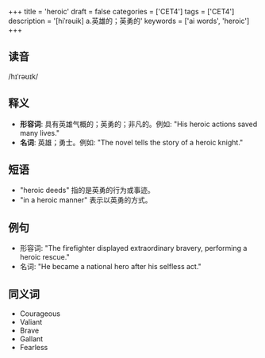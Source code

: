 +++
title = 'heroic'
draft = false
categories = ['CET4']
tags = ['CET4']
description = '[hiˈrəuik] a.英雄的；英勇的'
keywords = ['ai words', 'heroic']
+++

## 读音
/hɪˈrəʊɪk/

## 释义
- **形容词**: 具有英雄气概的；英勇的；非凡的。例如: "His heroic actions saved many lives."
- **名词**: 英雄；勇士。例如: "The novel tells the story of a heroic knight."

## 短语
- "heroic deeds" 指的是英勇的行为或事迹。
- "in a heroic manner" 表示以英勇的方式。

## 例句
- 形容词: "The firefighter displayed extraordinary bravery, performing a heroic rescue."
- 名词: "He became a national hero after his selfless act."

## 同义词
- Courageous
- Valiant
- Brave
- Gallant
- Fearless
